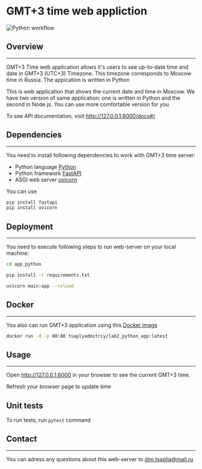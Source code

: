 # GMT+3 time web appliction

![Python workflow](https://github.com/tsaplyadmitriy/devopslabs/actions/workflows/python.yml/badge.svg)

## Overview

---------------

GMT+3 Time web application allows it's users to see up-to-date time and date in GMT+3 (UTC+3) Timezone. This timezone corresponds to  Moscow time in Russia. The appication is written in Python

This is web application that shows the current date and time in Moscow. We have two version of same application: one is written in Python and the second in Node.js. You can use more comfortable version for you

To see API documentation, visit <http://127.0.0.1:8000/docs#/>

## Dependencies

---------------
You need to install following dependencies to work with GMT+3 time server:

- Python language [Python](https://www.python.org)
- Python framework [FastAPI](https://fastapi.tiangolo.com)
- ASGI web server [uvicorn](https://www.uvicorn.org)

You can use

```bash
pip install fastapi
pip install uvicorn
```

## Deployment

---------------

You need to execute following steps to run web-server on your local machine:

```bash
cd app_python
```

```bash
pip install -r requirements.txt
```

```bash
uvicorn main:app --reload
```

## Docker

---------------

You also can run GMT+3 application using this [Docker image](https://hub.docker.com/repository/docker/tsaplyadmitriy/lab2_python_app)

```bash
docker run -d -p 80:80 tsaplyadmitriy/lab2_python_app:latest
```

## Usage

---------------

Open  <http://127.0.0.1:8000> in your browser to see the current GMT+3 time.

Refresh your browser page to update time

## Unit tests

To run tests, run ``pytest`` command

## Contact

---------------
You can adress any questions about this web-server to dim.tsaplia@mail.ru
